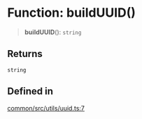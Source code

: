 # Function: buildUUID()

> **buildUUID**(): `string`

## Returns

`string`

## Defined in

[common/src/utils/uuid.ts:7](https://github.com/XiaoPiHong/xph-crud/blob/7515b2133578ebc5c9e01d24589011620605cd71/packages/common/src/utils/uuid.ts#L7)
